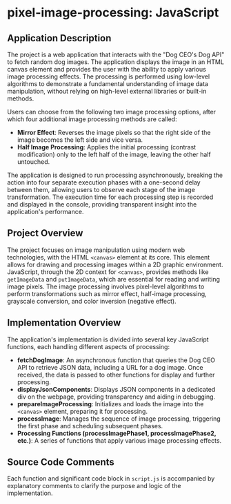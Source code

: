 # pixel-image-processing: JavaScript
## Application Description

The project is a web application that interacts with the "Dog CEO's Dog API" to fetch random dog images. The application displays the image in an HTML canvas element and provides the user with the ability to apply various image processing effects. The processing is performed using low-level algorithms to demonstrate a fundamental understanding of image data manipulation, without relying on high-level external libraries or built-in methods.

Users can choose from the following two image processing options, after which four additional image processing methods are called:

- **Mirror Effect**: Reverses the image pixels so that the right side of the image becomes the left side and vice versa.
- **Half Image Processing**: Applies the initial processing (contrast modification) only to the left half of the image, leaving the other half untouched.

The application is designed to run processing asynchronously, breaking the action into four separate execution phases with a one-second delay between them, allowing users to observe each stage of the image transformation. The execution time for each processing step is recorded and displayed in the console, providing transparent insight into the application's performance.

## Project Overview

The project focuses on image manipulation using modern web technologies, with the HTML `<canvas>` element at its core. This element allows for drawing and processing images within a 2D graphic environment. JavaScript, through the 2D context for `<canvas>`, provides methods like `getImageData` and `putImageData`, which are essential for reading and writing image pixels. The image processing involves pixel-level algorithms to perform transformations such as mirror effect, half-image processing, grayscale conversion, and color inversion (negative effect).

## Implementation Overview

The application's implementation is divided into several key JavaScript functions, each handling different aspects of processing:

- **fetchDogImage**: An asynchronous function that queries the Dog CEO API to retrieve JSON data, including a URL for a dog image. Once received, the data is passed to other functions for display and further processing.
- **displayJsonComponents**: Displays JSON components in a dedicated div on the webpage, providing transparency and aiding in debugging.
- **prepareImageProcessing**: Initializes and loads the image into the `<canvas>` element, preparing it for processing.
- **processImage**: Manages the sequence of image processing, triggering the first phase and scheduling subsequent phases.
- **Processing Functions (processImagePhase1, processImagePhase2, etc.)**: A series of functions that apply various image processing effects.

  
## Source Code Comments

Each function and significant code block in `script.js` is accompanied by explanatory comments to clarify the purpose and logic of the implementation.


